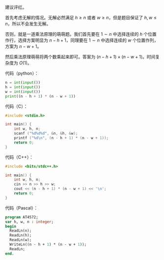 建议评红。

首先考虑无解的情况。无解必然满足 $h\ge n$ 或者 $w\ge n$，但是题目保证了 $h,w\le n$，所以不会发生无解。

否则，就是一道乘法原理的萌萌题。我们首先要在 $1\sim n$ 中选择连续的 $h$ 个位置作行，选择方案明显为 $n - h + 1$，同理要在 $1\sim n$ 中选择连续的 $w$ 个位置作列，方案为 $n - w + 1$。

然后乘法原理萌萌将两个数乘起来即可。答案为 $(n-h+1)\times (n-w+1)$。时间复杂度为 $O(1)$。

代码（python）：

```python
n = int(input())
h = int(input())
w = int(input())
print((n - h + 1) * (n - w + 1))
```

代码（C）：

```c
#include <stdio.h>

int main() {
    int w, h, n;
    scanf ("%d%d%d", &n, &h, &w);
    printf ("%d\n", (n - h + 1) * (n - w + 1));
    return 0;
}

```

代码（C++）：

```cpp
#include <bits/stdc++.h>

int main() {
    int w, h, n;
    cin >> n >> h >> w;
    cout << (n - h + 1) * (n - w + 1) << '\n';
    return 0;
}
```

代码（Pascal）：

```pascal
program AT4572;
var h, w, n : integer;
begin
  ReadLn(n);
  ReadLn(h);
  ReadLn(w);
  WriteLn((n - h + 1) * (n - w + 1));
  ReadLn;
end.
```
